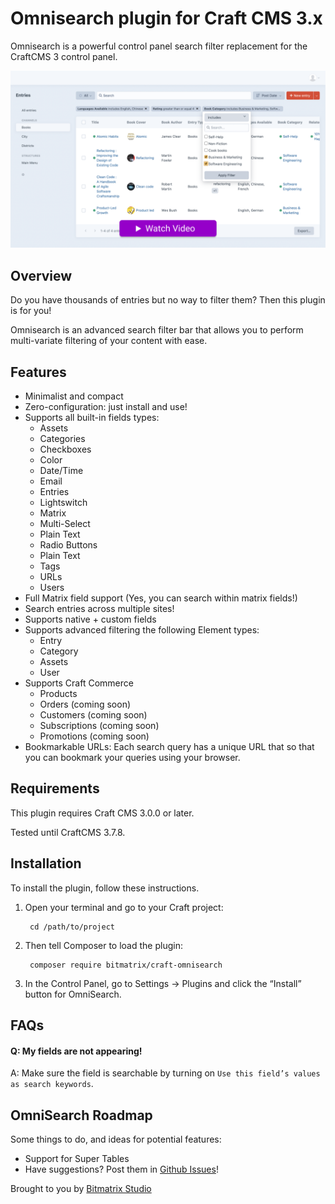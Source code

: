 # Omnisearch plugin for Craft CMS 3.x

Omnisearch is a powerful control panel search filter replacement for the CraftCMS 3 control panel.

[![Screenshot](resources/img/screenshot.png)](https://www.youtube.com/watch?v=1Az5SSXLFCs)

## Overview
Do you have thousands of entries but no way to filter them? Then this plugin is for you!

Omnisearch is an advanced search filter bar that allows you to perform multi-variate filtering of your content with ease.

## Features
- Minimalist and compact
- Zero-configuration: just install and use!
- Supports all built-in fields types:
  - Assets
  - Categories
  - Checkboxes
  - Color
  - Date/Time
  - Email
  - Entries
  - Lightswitch
  - Matrix
  - Multi-Select
  - Plain Text
  - Radio Buttons
  - Plain Text
  - Tags
  - URLs
  - Users
- Full Matrix field support (Yes, you can search within matrix fields!)
- Search entries across multiple sites!
- Supports native + custom fields
- Supports advanced filtering the following Element types:
  - Entry
  - Category
  - Assets
  - User
- Supports Craft Commerce
  - Products
  - Orders (coming soon)
  - Customers (coming soon)
  - Subscriptions (coming soon)
  - Promotions (coming soon)
- Bookmarkable URLs: Each search query has a unique URL that so that you can bookmark your queries using your browser.


## Requirements

This plugin requires Craft CMS 3.0.0 or later.

Tested until CraftCMS 3.7.8.

## Installation

To install the plugin, follow these instructions.

1. Open your terminal and go to your Craft project:

        cd /path/to/project

2. Then tell Composer to load the plugin:

        composer require bitmatrix/craft-omnisearch

3. In the Control Panel, go to Settings → Plugins and click the “Install” button for OmniSearch.

## FAQs

#### Q: My fields are not appearing!

A: Make sure the field is searchable by turning on `Use this field’s values as search keywords`.

## OmniSearch Roadmap

Some things to do, and ideas for potential features:
* Support for Super Tables
* Have suggestions? Post them in [Github Issues](https://github.com/bitmatrixstudio/craft-omnisearch/issues)!

Brought to you by [Bitmatrix Studio](https://github.com/bitmatrixstudio)
